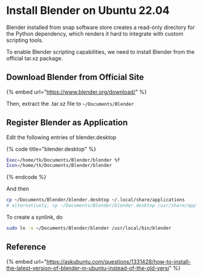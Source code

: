 # Install Blender on Ubuntu 22.04



Blender installed from snap software store creates a read-only directory for the Python dependency, which renders it hard to integrate with custom scripting tools.&#x20;

To enable Blender scripting capabilities, we need to install Blender from the official tar.xz package.



## Download Blender from Official Site

{% embed url="https://www.blender.org/download/" %}

Then, extract the .tar.xz file to `~/Documents/Blender`



## Register Blender as Application



Edit the following entries of blender.desktop

{% code title="blender.desktop" %}
```bash
Exec=/home/tk/Documents/Blender/blender %f
Icon=/home/tk/Documents/Blender/blender
```
{% endcode %}



And then

```bash
cp ~/Documents/Blender/blender.desktop ~/.local/share/applications
# alternatively, cp ~/Documents/Blender/blender.desktop /usr/share/applications
```



To create a synlink, do

```bash
sudo ln -s ~/Documents/Blender/blender /usr/local/bin/blender
```



## Reference

{% embed url="https://askubuntu.com/questions/1331428/how-to-install-the-latest-version-of-blender-in-ubuntu-instead-of-the-old-versi" %}





